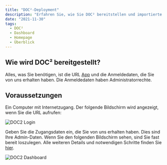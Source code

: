 ```yaml
---
title: "DOC²-Deployment"
description: "Erfahren Sie, wie Sie DOC² bereitstellen und importierte Dokumente erfassen, bearbeiten und verwalten können. Alles, was Sie benötigen, ist die URL und Ihre Login-Daten mit Admin-Rechten."
date: "2021-11-30"
tags:
  - DOC²
  - Dashboard
  - Homepage
  - Überblick
---
```


## Wie wird DOC² bereitgestellt?

Alles, was Sie benötigen, ist die URL [App](https://app.polydocs.io/) und die Anmeldedaten, die Sie von uns erhalten haben. Die Anmeldedaten haben Administratorrechte.

## Voraussetzungen

Ein Computer mit Internetzugang.
Der folgende Bildschirm wird angezeigt, wenn Sie die URL aufrufen:

![DOC2 Login](/_images/doc2/deployment/doc2-login-seite.png)

Geben Sie die Zugangsdaten ein, die Sie von uns erhalten haben. Dies sind Ihre Admin-Daten.
Wenn Sie den folgenden Bildschirm sehen, sind Sie fast bereit loszulegen. Alle weiteren Details und notwendigen Schritte finden Sie [hier](https://de.docs.fellowpro.com/doc2/document-validation/).

![DOC2 Dashboard](/_images/doc2/deployment/doc2-dashboard-start.png)
